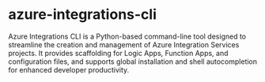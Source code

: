 # azure-integrations-cli
Azure Integrations CLI is a Python-based command-line tool designed to streamline the creation and management of Azure Integration Services projects. It provides scaffolding for Logic Apps, Function Apps, and configuration files, and supports global installation and shell autocompletion for enhanced developer productivity.
